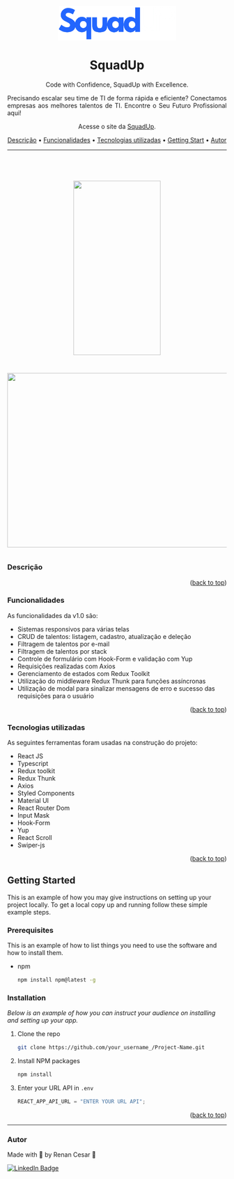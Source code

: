 <a name="readme-top"></a>
<br />

<div align="center">
  <a href="https://squadup-livid.vercel.app/">
    <img align="center" width="270" height="80" src="./src/assets/logo-claro.webp">
  </a>
  <h1>SquadUp</h1>
</div>

<p align="center">Code with Confidence, SquadUp with Excellence.</p>
<p align="justify">Precisando escalar seu time de TI de forma rápida e eficiente? Conectamos empresas aos melhores talentos de TI. Encontre o Seu Futuro Profissional aqui!</p>
<p align="center">Acesse o site da <a href="https://squadup-livid.vercel.app/">SquadUp</a>.</p>

<p align="center">
 <a href="#Descrição">Descrição</a> •
 <a href="#Funcionalidades">Funcionalidades</a> •
 <a href="#Tecnologias">Tecnologias utilizadas</a> •
 <a href="#start">Getting Start</a> •
 <a href="#autor">Autor</a>
</p>

---

<br>

<h1 align="center">  
    <p align="center">
        <img width="200" height="400" src="./src/assets/squadup-mobile.gif"><br><br>
        <img width="800" height="400" src="./src/assets/squadup.gif">
    </p>
</h1>

<a id="Descrição"></a>

### Descrição

<p align="right">(<a href="#readme-top">back to top</a>)</p>

<a id="Funcionalidades"></a>

### Funcionalidades

As funcionalidades da v1.0 são:

- Sistemas responsivos para várias telas
- CRUD de talentos: listagem, cadastro, atualização e deleção
- Filtragem de talentos por e-mail
- Filtragem de talentos por stack
- Controle de formulário com Hook-Form e validação com Yup
- Requisições realizadas com Axios
- Gerenciamento de estados com Redux Toolkit
- Utilização do middleware Redux Thunk para funções assíncronas
- Utilização de modal para sinalizar mensagens de erro e sucesso das requisições para o usuário


<p align="right">(<a href="#readme-top">back to top</a>)</p>

<a id="Tecnologias"></a>

### Tecnologias utilizadas

As seguintes ferramentas foram usadas na construção do projeto:

- React JS
- Typescript
- Redux toolkit
- Redux Thunk
- Axios
- Styled Components
- Material UI
- React Router Dom
- Input Mask
- Hook-Form
- Yup
- React Scroll
- Swiper-js

<p align="right">(<a href="#readme-top">back to top</a>)</p>

<a id="start"></a>

## Getting Started

This is an example of how you may give instructions on setting up your project locally.
To get a local copy up and running follow these simple example steps.

### Prerequisites

This is an example of how to list things you need to use the software and how to install them.

- npm
  ```sh
  npm install npm@latest -g
  ```

### Installation

_Below is an example of how you can instruct your audience on installing and setting up your app._

1. Clone the repo
   ```sh
   git clone https://github.com/your_username_/Project-Name.git
   ```
2. Install NPM packages
   ```sh
   npm install
   ```
3. Enter your URL API in `.env`
   ```js
   REACT_APP_API_URL = "ENTER YOUR URL API";
   ```

<p align="right">(<a href="#readme-top">back to top</a>)</p>

---

### Autor

Made with 💜 by Renan Cesar 👋

[![LinkedIn Badge](https://img.shields.io/badge/-Renan_Cesar-blue?style=flat-square&logo=Linkedin&logoColor=white&link=https://www.linkedin.com/in/renan-cesar/)](https://www.linkedin.com/in/renan-cesar/)
